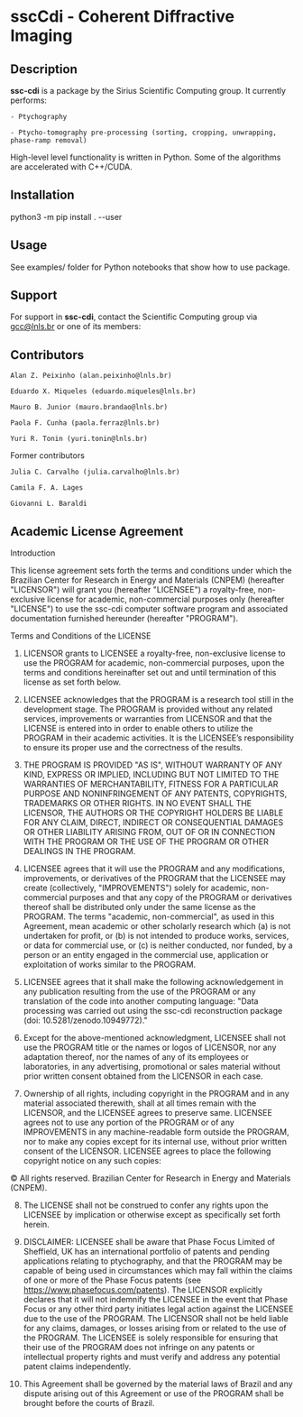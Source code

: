 
# sscCdi - Coherent Diffractive Imaging

## Description

**ssc-cdi** is a package by the Sirius Scientific Computing group. It currently performs:

	- Ptychography

	- Ptycho-tomography pre-processing (sorting, cropping, unwrapping, phase-ramp removal)

High-level level functionality is written in Python. Some of the algorithms are accelerated with C++/CUDA.

## Installation

python3 -m pip install . --user

## Usage

See examples/ folder for Python notebooks that show how to use package. 

## Support

For support in **ssc-cdi**, contact the Scientific Computing group via [gcc@lnls.br](mailto:gcc@lnls.br) or one of its members:

## Contributors

	Alan Z. Peixinho (alan.peixinho@lnls.br)

	Eduardo X. Miqueles	(eduardo.miqueles@lnls.br)

	Mauro B. Junior (mauro.brandao@lnls.br)

	Paola F. Cunha (paola.ferraz@lnls.br)

	Yuri R. Tonin (yuri.tonin@lnls.br)

Former contributors

	Julia C. Carvalho (julia.carvalho@lnls.br)

	Camila F. A. Lages 

	Giovanni L. Baraldi


## Academic License Agreement

Introduction

This license agreement sets forth the terms and conditions under which the Brazilian Center for Research in Energy and Materials (CNPEM) (hereafter "LICENSOR") will grant you (hereafter "LICENSEE") a royalty-free, non-exclusive license for academic, non-commercial purposes only (hereafter "LICENSE") to use the ssc-cdi computer software program and associated documentation furnished hereunder (hereafter "PROGRAM").

 Terms and Conditions of the LICENSE

1. LICENSOR grants to LICENSEE a royalty-free, non-exclusive license to use the PROGRAM for academic, non-commercial purposes, upon the terms and conditions hereinafter set out and until termination of this license as set forth below.

2. LICENSEE acknowledges that the PROGRAM is a research tool still in the development stage. The PROGRAM is provided without any related services, improvements or warranties from LICENSOR and that the LICENSE is entered into in order to enable others to utilize the PROGRAM in their academic activities. It is the LICENSEE’s responsibility to ensure its proper use and the correctness of the results.

3. THE PROGRAM IS PROVIDED "AS IS", WITHOUT WARRANTY OF ANY KIND, EXPRESS OR IMPLIED, INCLUDING BUT NOT LIMITED TO THE WARRANTIES OF MERCHANTABILITY, FITNESS FOR A PARTICULAR PURPOSE AND NONINFRINGEMENT OF ANY PATENTS, COPYRIGHTS, TRADEMARKS OR OTHER RIGHTS. IN NO EVENT SHALL THE LICENSOR, THE AUTHORS OR THE COPYRIGHT HOLDERS BE LIABLE FOR ANY CLAIM, DIRECT, INDIRECT OR CONSEQUENTIAL DAMAGES OR OTHER LIABILITY ARISING FROM, OUT OF OR IN CONNECTION WITH THE PROGRAM OR THE USE OF THE PROGRAM OR OTHER DEALINGS IN THE PROGRAM.

4. LICENSEE agrees that it will use the PROGRAM and any modifications, improvements, or derivatives of the PROGRAM that the LICENSEE may create (collectively, "IMPROVEMENTS") solely for academic, non-commercial purposes and that any copy of the PROGRAM or derivatives thereof shall be distributed only under the same license as the PROGRAM. The terms "academic, non-commercial", as used in this Agreement, mean academic or other scholarly research which (a) is not undertaken for profit, or (b) is not intended to produce works, services, or data for commercial use, or (c) is neither conducted, nor funded, by a person or an entity engaged in the commercial use, application or exploitation of works similar to the PROGRAM.

5. LICENSEE agrees that it shall make the following acknowledgement in any publication resulting from the use of the PROGRAM or any translation of the code into another computing language: "Data processing was carried out using the ssc-cdi reconstruction package (doi: 10.5281/zenodo.10949772)."

6. Except for the above-mentioned acknowledgment, LICENSEE shall not use the PROGRAM title or the names or logos of LICENSOR, nor any adaptation thereof, nor the names of any of its employees or laboratories, in any advertising, promotional or sales material without prior written consent obtained from the LICENSOR in each case.

7. Ownership of all rights, including copyright in the PROGRAM and in any material associated therewith, shall at all times remain with the LICENSOR, and the LICENSEE agrees to preserve same. LICENSEE agrees not to use any portion of the PROGRAM or of any IMPROVEMENTS in any machine-readable form outside the PROGRAM, nor to make any copies except for its internal use, without prior written consent of the LICENSOR. LICENSEE agrees to place the following copyright notice on any such copies:

© All rights reserved. Brazilian Center for Research in Energy and Materials (CNPEM).

8. The LICENSE shall not be construed to confer any rights upon the LICENSEE by implication or otherwise except as specifically set forth herein.

9. DISCLAIMER: LICENSEE shall be aware that Phase Focus Limited of Sheffield, UK has an international portfolio of patents and pending applications relating to ptychography, and that the PROGRAM may be capable of being used in circumstances which may fall within the claims of one or more of the Phase Focus patents (see https://www.phasefocus.com/patents). The LICENSOR explicitly declares that it will not indemnify the LICENSEE in the event that Phase Focus or any other third party initiates legal action against the LICENSEE due to the use of the PROGRAM. The LICENSOR shall not be held liable for any claims, damages, or losses arising from or related to the use of the PROGRAM. The LICENSEE is solely responsible for ensuring that their use of the PROGRAM does not infringe on any patents or intellectual property rights and must verify and address any potential patent claims independently.

10. This Agreement shall be governed by the material laws of Brazil and any dispute arising out of this Agreement or use of the PROGRAM shall be brought before the courts of Brazil.
